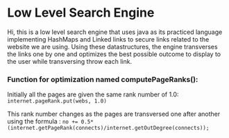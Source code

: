 # Low Level Search Engine 
Hi, this is a low level search engine that uses java as its practiced language implementing HashMaps and Linked links to secure links related to the website we are using. Using these datastructures, the engine transverses the links one by one and optimizes the best possible outcome to display to the user while transversing throw each link. 

### Function for optimization named computePageRanks(): 
Initially all the pages are given the same rank number of 1.0: 
```internet.pageRank.put(webs, 1.0)``` 

This rank number changes as the pages are transversed one after another using the formula : 
```no += 0.5*(internet.getPageRank(connects)/internet.getOutDegree(connects));```
